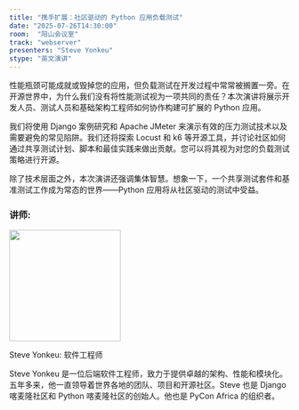 ```yaml
---
title: "携手扩展：社区驱动的 Python 应用负载测试"
date: "2025-07-26T14:30:00"
room:  "阳山会议室"
track: "webserver"
presenters: "Steve Yonkeu"
stype: "英文演讲"
---
```


性能瓶颈可能成就或毁掉您的应用，但负载测试在开发过程中常常被搁置一旁。在开源世界中，为什么我们没有将性能测试视为一项共同的责任？本次演讲将展示开发人员、测试人员和基础架构工程师如何协作构建可扩展的 Python 应用。

我们将使用 Django 案例研究和 Apache JMeter 来演示有效的压力测试技术以及需要避免的常见陷阱。我们还将探索 Locust 和 k6 等开源工具，并讨论社区如何通过共享测试计划、脚本和最佳实践来做出贡献。您可以将其视为对您的负载测试策略进行开源。

除了技术层面之外，本次演讲还强调集体智慧。想象一下，一个共享测试套件和基准测试工作成为常态的世界——Python 应用将从社区驱动的测试中受益。

### 讲师:

<img src="https://sessionize.com/image/e619-400o400o1-LVL7kbGPbs9VLELb31AX3G.jpg" width="200" /><br/>

Steve Yonkeu: 软件工程师

Steve Yonkeu 是一位后端软件工程师，致力于提供卓越的架构、性能和模块化。五年多来，他一直领导着世界各地的团队、项目和开源社区。Steve 也是 Django 喀麦隆社区和 Python 喀麦隆社区的创始人。他也是 PyCon Africa 的组织者。